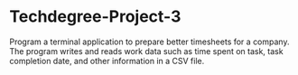 # Techdegree-Project-3
Program a terminal application to prepare better timesheets for a company. The program writes and reads work data such as time spent on task, task completion date, and other information in a CSV file.
